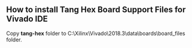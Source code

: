 ## How to install Tang Hex Board Support Files for Vivado IDE

Copy **tang-hex** folder to C:\Xilinx\Vivado\2018.3\data\boards\board_files folder. 

